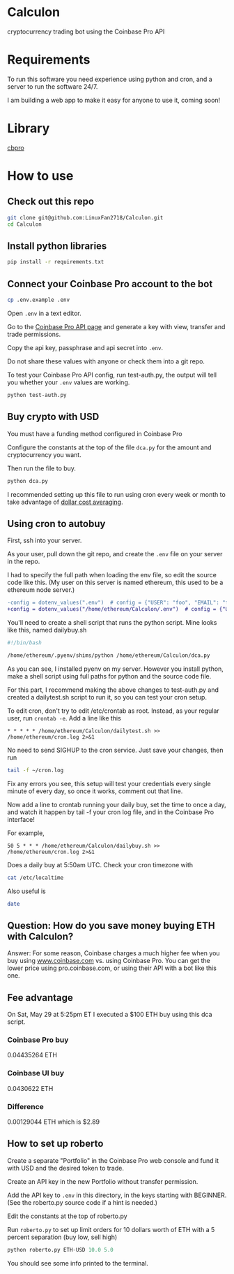 # Calculon
cryptocurrency trading bot using the Coinbase Pro API

# Requirements

To run this software you need experience using python and cron, and
a server to run the software 24/7.

I am building a web app to make it easy for anyone to use it,
coming soon!

# Library

[cbpro](https://github.com/danpaquin/coinbasepro-python)

# How to use

## Check out this repo

```bash
git clone git@github.com:LinuxFan2718/Calculon.git
cd Calculon
```

## Install python libraries

```bash
pip install -r requirements.txt
```

## Connect your Coinbase Pro account to the bot

```bash
cp .env.example .env
```

Open `.env` in a text editor.

Go to the [Coinbase Pro API page](https://pro.coinbase.com/profile/api)
and generate a key with view, transfer and trade permissions.

Copy the api key, passphrase and api secret into `.env`.

Do not share these values with anyone or check them into a git repo.

To test your Coinbase Pro API config, run test-auth.py, the output will
tell you whether your `.env` values are working.

```bash
python test-auth.py
```

## Buy crypto with USD

You must have a funding method configured in Coinbase Pro

Configure the constants at the top of the file `dca.py` for
the amount and cryptocurrency you want.

Then run the file to buy.

```bash
python dca.py
```

I recommended setting up this file to run using cron every week
or month to take advantage of
[dollar cost averaging](https://www.investopedia.com/terms/d/dollarcostaveraging.asp).

## Using cron to autobuy

First, ssh into your server.

As your user, pull down the git repo, and create the `.env`
file on your server in the repo.

I had to specify the full path when loading the env file, so
edit the source code like this. (My user on this server is
named ethereum, this used to be a ethereum node server.)

```diff
-config = dotenv_values(".env")  # config = {"USER": "foo", "EMAIL": "foo@example.org"}
+config = dotenv_values("/home/ethereum/Calculon/.env")  # config = {"USER": "foo", "EMAIL": "foo@example.org"}
```

You'll need to create a shell script that runs the python
script. Mine looks like this, named dailybuy.sh

```bash
#!/bin/bash

/home/ethereum/.pyenv/shims/python /home/ethereum/Calculon/dca.py
```

As you can see, I installed pyenv on my server. However you install
python, make a shell script using full paths for python and the source
code file.

For this part, I recommend making the above changes to test-auth.py
and created a dailytest.sh script to run it, so you can test your cron
setup.

To edit cron, don't try to edit /etc/crontab as root. Instead, as your
regular user, run `crontab -e`. Add a line like this

```
* * * * * /home/ethereum/Calculon/dailytest.sh >> /home/ethereum/cron.log 2>&1
```

No need to send SIGHUP to the cron service. Just save your changes,
then run

```bash
tail -f ~/cron.log
```

Fix any errors you see, this setup will test your credentials every single
minute of every day, so once it works, comment out that line.

Now add a line to crontab running your daily buy, set the time to once a day,
and watch it happen by tail -f your cron log file, and in the Coinbase Pro
interface!

For example,

```
50 5 * * * /home/ethereum/Calculon/dailybuy.sh >> /home/ethereum/cron.log 2>&1
```

Does a daily buy at 5:50am UTC. Check your cron timezone with

```bash
cat /etc/localtime
```

Also useful is

```bash
date
```

## Question: How do you save money buying ETH with Calculon?

Answer: For some reason, Coinbase charges a much higher fee when
you buy using www.coinbase.com vs. using Coinbase Pro. You can
get the lower price using pro.coinbase.com, or using their API
with a bot like this one.

## Fee advantage

On Sat, May 29 at 5:25pm ET I executed a $100 ETH buy using this
dca script. 

### Coinbase Pro buy

0.04435264 ETH

### Coinbase UI buy

0.0430622 ETH

### Difference

0.00129044 ETH which is $2.89

## How to set up roberto

Create a separate "Portfolio" in the Coinbase Pro web console and fund it with USD and the desired token to trade.

Create an API key in the new Portfolio without transfer permission.

Add the API key to `.env` in this directory, in the keys starting with BEGINNER. (See the roberto.py source code if a hint is needed.)

Edit the constants at the top of roberto.py

Run `roberto.py` to set up limit orders for 10 dollars worth of ETH with a 5 percent separation (buy low, sell high)

```python
python roberto.py ETH-USD 10.0 5.0
```

You should see some info printed to the terminal.